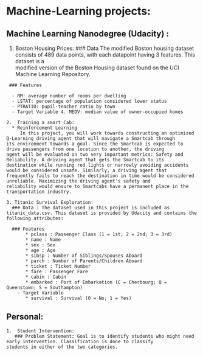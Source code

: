 # Machine-Learning projects:
## Machine Learning Nanodegree (Udacity) : </br>
   1. Boston Housing Prices: 
     ### Data 
      The modified Boston housing dataset consists of 489 data points, with each datapoint having 3 features. This dataset is a </br>           modified version of the Boston Housing dataset found on the UCI Machine Learning Repository.

     ### Features

      - RM: average number of rooms per dwelling
      - LSTAT: percentage of population considered lower status
      - PTRATIO: pupil-teacher ratio by town
      - Target Variable 4. MEDV: median value of owner-occupied homes
      
    2.  Training a smart Cab:
      * Reinforcement Learning
         In this project, you will work towards constructing an optimized Q-Learning driving agent that will navigate a Smartcab through            its environment towards a goal. Since the Smartcab is expected to drive passengers from one location to another, the driving              agent will be evaluated on two very important metrics: Safety and Reliability. A driving agent that gets the Smartcab to its              destination while running red lights or narrowly avoiding accidents would be considered unsafe. Similarly, a driving agent that            frequently fails to reach the destination in time would be considered unreliable. Maximizing the driving agent's safety and                reliability would ensure to Smartcabs have a permanent place in the transportation industry.
   
    3. Titanic Survival Exploration:
      ### Data : The dataset used in this project is included as titanic_data.csv. This dataset is provided by Udacity and contains the           following attributes:

      ### Features
           * pclass : Passenger Class (1 = 1st; 2 = 2nd; 3 = 3rd)
           * name : Name
           * sex : Sex
           * age : Age
           * sibsp : Number of Siblings/Spouses Aboard
           * parch : Number of Parents/Children Aboard
           * ticket : Ticket Number
           * fare : Passenger Fare
           * cabin : Cabin
           * embarked : Port of Embarkation (C = Cherbourg; Q = Queenstown; S = Southampton)
        - Target Variable
           * survival : Survival (0 = No; 1 = Yes)
   
## Personal:
    1.  Student Intervention:
       ### Problem Statement: Goal is to identify students who might need early intervention. Classification is done to classify                    students in either of the two categories.

